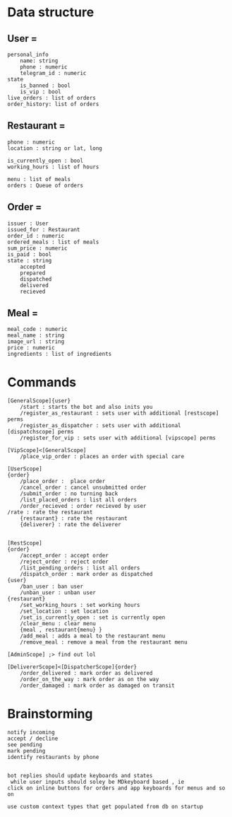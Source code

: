 # Data structure 

## User =
    personal_info 
        name: string
        phone : numeric
        telegram_id : numeric
    state 
        is_banned : bool
        is_vip : bool 
    live_orders : list of orders
    order_history: list of orders

## Restaurant =

    phone : numeric
    location : string or lat, long

    is_currently_open : bool 
    working_hours : list of hours

    menu : list of meals
    orders : Queue of orders


## Order =

    issuer : User
    issued_for : Restaurant
    order_id : numeric
    ordered_meals : list of meals
    sum_price : numeric
    is_paid : bool
    state : string
        accepted
        prepared 
        dispatched
        delivered
        recieved 

## Meal =

    meal_code : numeric
    meal_name : string
    image_url : string
    price : numeric
    ingredients : list of ingredients

# Commands 
    
    [GeneralScope]{user}
        /start : starts the bot and also inits you 
        /register_as_restaurant : sets user with additional [restscope] perms
        /register_as_dispatcher : sets user with additional [dispatchscope] perms
        /register_for_vip : sets user with additional [vipscope] perms

    [VipScope]<[GeneralScope]
        /place_vip_order : places an order with special care

    [UserScope]
    {order}
        /place_order :  place order 
        /cancel_order : cancel unsubmitted order 
        /submit_order : no turning back 
        /list_placed_orders : list all orders 
        /order_recieved : order recieved by user 
    /rate : rate the restaurant
        {restaurant} : rate the restaurant
        {deliverer} : rate the deliverer


    [RestScope]
    {order}
        /accept_order : accept order 
        /reject_order : reject order 
        /list_pending_orders : list all orders 
        /dispatch_order : mark order as dispatched 
    {user}
        /ban_user : ban user
        /unban_user : unban user
    {restaurant}
        /set_working_hours : set working hours
        /set_location : set location
        /set_is_currently_open : set is currently open
        /clear_menu : clear menu
        {meal , restaurant{menu} }
        /add_meal : adds a meal to the restaurant menu 
        /remove_meal : remove a meal from the restaurant menu 

    [AdminScope] ;> find out lol 

    [DelivererScope]<[DispatcherScope]{order}
        /order_delivered : mark order as delivered
        /order_on_the_way : mark order as on the way
        /order_damaged : mark order as damaged on transit 





# Brainstorming 

    notify incoming 
    accept / decline
    see pending 
    mark pending 
    identify restaurants by phone 


    bot replies should update keyboards and states
     while user inputs should soley be MDkeyboard based , ie 
    click on inline buttons for orders and app keyboards for menus and so on

    use custom context types that get populated from db on startup 